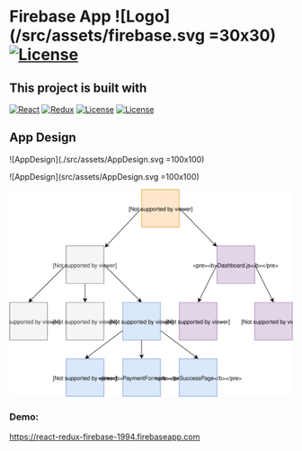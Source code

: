 # Firebase App ![Logo](/src/assets/firebase.svg =30x30) [![License](https://badgen.net/github/license/micromatch/micromatch)](https://github.com/NareshMurthy/React-Firebase-Redux/blob/master/LICENSE)

## This project is built with

[![React](https://badgen.net/badge/React/16.8.6/orange)](https://www.npmjs.com/package/react)
[![Redux](https://badgen.net/badge/Redux/4.0.4/blue)](https://www.npmjs.com/package/redux)
[![License](https://badgen.net/badge/CI/GitHubActions/green)](https://github.com/features/actions)
[![License](https://badgen.net/badge/Deploy/Firebase/ffcb2d)](https://firebase.google.com/)

## App Design

![AppDesign](./src/assets/AppDesign.svg =100x100)

![AppDesign](src/assets/AppDesign.svg =100x100)

![AppDesign](src/assets/AppDesign.svg)

### Demo:

https://react-redux-firebase-1994.firebaseapp.com
